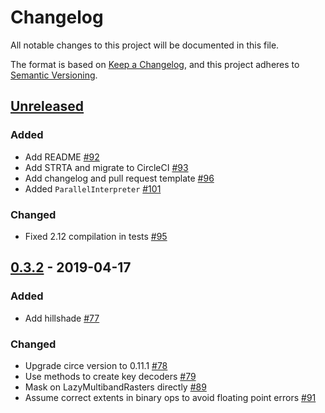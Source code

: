 # Changelog
All notable changes to this project will be documented in this file.

The format is based on [Keep a Changelog](https://keepachangelog.com/en/1.0.0/),
and this project adheres to [Semantic Versioning](https://semver.org/spec/v2.0.0.html).

## [Unreleased]
### Added
- Add README [#92](https://github.com/geotrellis/maml/pull/92)
- Add STRTA and migrate to CircleCI [#93](https://github.com/geotrellis/maml/pull/93)
- Add changelog and pull request template [#96](https://github.com/geotrellis/maml/pull/96)
- Added `ParallelInterpreter` [#101](https://github.com/geotrellis/maml/pull/101)

### Changed
- Fixed 2.12 compilation in tests [#95](https://github.com/geotrellis/maml/pull/95)

## [0.3.2] - 2019-04-17
### Added
- Add hillshade [#77](https://github.com/geotrellis/maml/pull/77)

### Changed
- Upgrade circe version to 0.11.1 [#78](https://github.com/geotrellis/maml/pull/77)
- Use methods to create key decoders [#79](https://github.com/geotrellis/maml/pull/79)
- Mask on LazyMultibandRasters directly [#89](https://github.com/geotrellis/maml/pull/89)
- Assume correct extents in binary ops to avoid floating point errors [#91](https://github.com/geotrellis/maml/pull/91)

[Unreleased]: https://github.com/geotrellis/maml/compare/0.3.2...HEAD
[0.3.2]: https://github.com/geotrellis/maml/compare/v0.2.2...0.3.2
